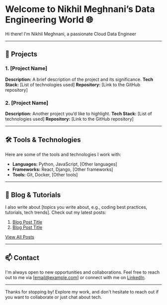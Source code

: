 # Welcome to Nikhil Meghnani’s Data Engineering World 🌐

Hi there! I'm Nikhil Meghnani, a passionate Cloud Data Engineer

---

## 🚀 Projects

### 1. [Project Name]
**Description:** A brief description of the project and its significance.
**Tech Stack:** [List of technologies used]
**Repository:** [Link to the GitHub repository]

### 2. [Project Name]
**Description:** Another project you’d like to highlight.
**Tech Stack:** [List of technologies used]
**Repository:** [Link to the GitHub repository]

---

## 🛠️ Tools & Technologies

Here are some of the tools and technologies I work with:

- **Languages:** Python, JavaScript, [Other languages]
- **Frameworks:** React, Django, [Other frameworks]
- **Tools:** Git, Docker, [Other tools]

---

## 📝 Blog & Tutorials

I also write about [topics you write about, e.g., coding best practices, tutorials, tech trends]. Check out my latest posts:

1. [Blog Post Title](#)
2. [Blog Post Title](#)

[View All Posts](#)

---

## 📫 Contact

I'm always open to new opportunities and collaborations. Feel free to reach out to me via [email@example.com] or connect with me on [LinkedIn](#).

---


Thanks for stopping by! Explore my work, and don't hesitate to reach out if you want to collaborate or just chat about tech.
